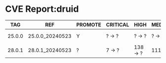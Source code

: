 # CVE Report:druid
|  TAG   |       REF       | PROMOTE | CRITICAL |   HIGH   |  MEDIUM  |   LOW   | UNKNOWN |
|--------|-----------------|---------|----------|----------|----------|---------|---------|
| 25.0.0 | 25.0.0_20240523 | Y       | ? -> ?   | ? -> ?   | ? -> ?   | ? -> ?  | ? -> ?  |
| 28.0.1 | 28.0.1_20240523 | ?       | 7 -> ?   | 138 -> ? | 111 -> ? | 35 -> ? | 1 -> ?  |
